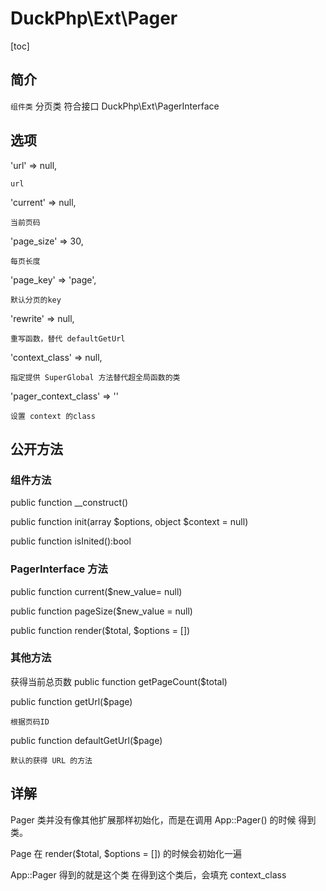 # DuckPhp\Ext\Pager
[toc]
## 简介
`组件类` 分页类 符合接口  DuckPhp\Ext\PagerInterface

## 选项

'url' => null,

    url
'current' => null,

    当前页码
'page_size' => 30,

    每页长度
'page_key' => 'page',

    默认分页的key
'rewrite' => null,

    重写函数，替代 defaultGetUrl
'context_class' => null,

    指定提供 SuperGlobal 方法替代超全局函数的类
'pager_context_class' => ''

    设置 context 的class
## 公开方法

### 组件方法
public function __construct()

public function init(array $options, object $context = null)

public function isInited():bool

### PagerInterface 方法

public function current($new_value= null)

public function pageSize($new_value = null)

public function render($total, $options = [])


### 其他方法

获得当前总页数
public function getPageCount($total)

public function getUrl($page)

    根据页码ID
public function defaultGetUrl($page)

    默认的获得 URL 的方法

## 详解


Pager 类并没有像其他扩展那样初始化，而是在调用 App::Pager() 的时候 得到类。

Page 在 render($total, $options = []) 的时候会初始化一遍

App::Pager 得到的就是这个类 在得到这个类后，会填充 context_class
